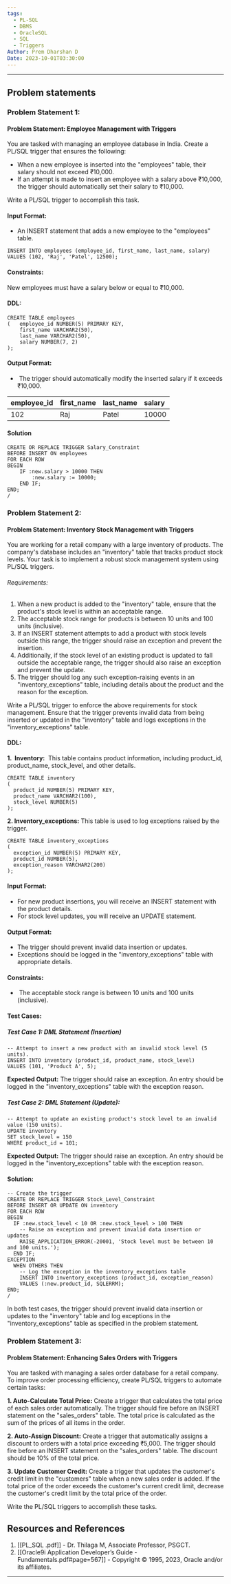 ```yaml
---
tags:
  - PL-SQL
  - DBMS
  - OracleSQL
  - SQL
  - Triggers
Author: Prem Dharshan D
Date: 2023-10-01T03:30:00
---
```

---
## Problem statements

### Problem Statement 1:

#### Problem Statement: Employee Management with Triggers 

You are tasked with managing an employee database in India. Create a PL/SQL trigger that ensures the following:

- When a new employee is inserted into the "employees" table, their salary should not exceed ₹10,000.
- If an attempt is made to insert an employee with a salary above ₹10,000, the trigger should automatically set their salary to ₹10,000.

Write a PL/SQL trigger to accomplish this task.

#### Input Format:

- An INSERT statement that adds a new employee to the "employees" table.

```
INSERT INTO employees (employee_id, first_name, last_name, salary) VALUES (102, 'Raj', 'Patel', 12500);
```

#### Constraints:

New employees must have a salary below or equal to ₹10,000.
#### DDL: 

```
CREATE TABLE employees
(   employee_id NUMBER(5) PRIMARY KEY,
	first_name VARCHAR2(50),
	last_name VARCHAR2(50),
	salary NUMBER(7, 2)
);
```



#### Output Format:

-  The trigger should automatically modify the inserted salary if it exceeds ₹10,000.

| employee_id | first_name | last_name | salary |
|:------------|:-----------|:----------|:-------|
| 102         | Raj        | Patel     | 10000  |

#### Solution

```
CREATE OR REPLACE TRIGGER Salary_Constraint
BEFORE INSERT ON employees
FOR EACH ROW 
BEGIN 
	IF :new.salary > 10000 THEN
		:new.salary := 10000; 
	END IF;
END; 
/
```

### Problem Statement 2:

#### Problem Statement: Inventory Stock Management with Triggers

You are working for a retail company with a large inventory of products. The company's database includes an "inventory" table that tracks product stock levels. Your task is to implement a robust stock management system using PL/SQL triggers.
###### Requirements:

1. When a new product is added to the "inventory" table, ensure that the product's stock level is within an acceptable range.
2. The acceptable stock range for products is between 10 units and 100 units (inclusive).
3. If an INSERT statement attempts to add a product with stock levels outside this range, the trigger should raise an exception and prevent the insertion.
4. Additionally, if the stock level of an existing product is updated to fall outside the acceptable range, the trigger should also raise an exception and prevent the update.
5. The trigger should log any such exception-raising events in an "inventory_exceptions" table, including details about the product and the reason for the exception.

Write a PL/SQL trigger to enforce the above requirements for stock management. Ensure that the trigger prevents invalid data from being inserted or updated in the "inventory" table and logs exceptions in the "inventory_exceptions" table.
#### DDL:

**1.  Inventory:**  This table contains product information, including product_id, product_name, stock_level, and other details.

```
CREATE TABLE inventory 
(
  product_id NUMBER(5) PRIMARY KEY,
  product_name VARCHAR2(100),
  stock_level NUMBER(5)
);
```

**2. Inventory_exceptions:** This table is used to log exceptions raised by the trigger.

```
CREATE TABLE inventory_exceptions 
(
  exception_id NUMBER(5) PRIMARY KEY,
  product_id NUMBER(5),
  exception_reason VARCHAR2(200)
);
```

#### Input Format:

- For new product insertions, you will receive an INSERT statement with the product details.
- For stock level updates, you will receive an UPDATE statement.
#### Output Format:

- The trigger should prevent invalid data insertion or updates.
- Exceptions should be logged in the "inventory_exceptions" table with appropriate details.

#### Constraints:

-  The acceptable stock range is between 10 units and 100 units (inclusive).
#### Test Cases:

##### **Test Case 1:** DML Statement (Insertion)

```
-- Attempt to insert a new product with an invalid stock level (5 units).
INSERT INTO inventory (product_id, product_name, stock_level)
VALUES (101, 'Product A', 5);
```

**Expected Output:**
The trigger should raise an exception. An entry should be logged in the "inventory_exceptions" table with the exception reason.

##### Test Case 2: DML Statement (Update):

```
-- Attempt to update an existing product's stock level to an invalid value (150 units).
UPDATE inventory
SET stock_level = 150
WHERE product_id = 101;
```

**Expected Output:**
The trigger should raise an exception.
An entry should be logged in the "inventory_exceptions" table with the exception reason.

#### Solution:

```
-- Create the trigger
CREATE OR REPLACE TRIGGER Stock_Level_Constraint
BEFORE INSERT OR UPDATE ON inventory
FOR EACH ROW
BEGIN
  IF :new.stock_level < 10 OR :new.stock_level > 100 THEN
    -- Raise an exception and prevent invalid data insertion or updates
    RAISE_APPLICATION_ERROR(-20001, 'Stock level must be between 10 and 100 units.');
  END IF;
EXCEPTION
  WHEN OTHERS THEN
    -- Log the exception in the inventory_exceptions table
    INSERT INTO inventory_exceptions (product_id, exception_reason)
    VALUES (:new.product_id, SQLERRM);
END;
/
```

In both test cases, the trigger should prevent invalid data insertion or updates to the "inventory" table and log exceptions in the "inventory_exceptions" table as specified in the problem statement.

### Problem Statement 3:

#### Problem Statement: Enhancing Sales Orders with Triggers

You are tasked with managing a sales order database for a retail company. To improve order processing efficiency, create PL/SQL triggers to automate certain tasks: 

**1. Auto-Calculate Total Price:** Create a trigger that calculates the total price of each sales order automatically. The trigger should fire before an INSERT statement on the "sales_orders" table. The total price is calculated as the sum of the prices of all items in the order.

**2. Auto-Assign Discount:** Create a trigger that automatically assigns a discount to orders with a total price exceeding ₹5,000. The trigger should fire before an INSERT statement on the "sales_orders" table. The discount should be 10% of the total price.

**3. Update Customer Credit:** Create a trigger that updates the customer's credit limit in the "customers" table when a new sales order is added. If the total price of the order exceeds the customer's current credit limit, decrease the customer's credit limit by the total price of the order.

Write the PL/SQL triggers to accomplish these tasks.







## Resources and References

1. [[PL_SQL .pdf]] - Dr. Thilaga M, Associate Professor, PSGCT.
2. [[Oracle9i Application Developer’s Guide - Fundamentals.pdf#page=567]] - Copyright © 1995, 2023, Oracle and/or its affiliates.

---


